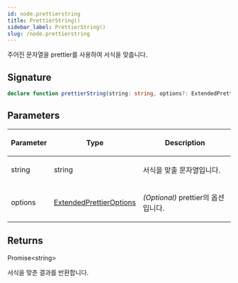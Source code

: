 ```yaml
---
id: node.prettierstring
title: PrettierString()
sidebar_label: PrettierString()
slug: /node.prettierstring
---
```






주어진 문자열을 prettier를 사용하여 서식을 맞춥니다.

## Signature

```typescript
declare function prettierString(string: string, options?: ExtendedPrettierOptions): Promise<string>;
```

## Parameters

<table><thead><tr><th>

Parameter


</th><th>

Type


</th><th>

Description


</th></tr></thead>
<tbody><tr><td>

string


</td><td>

string


</td><td>

서식을 맞출 문자열입니다.


</td></tr>
<tr><td>

options


</td><td>

[ExtendedPrettierOptions](./node.extendedprettieroptions)


</td><td>

_(Optional)_ prettier의 옵션입니다.


</td></tr>
</tbody></table>

## Returns

Promise&lt;string&gt;

서식을 맞춘 결과를 반환합니다.

